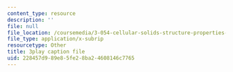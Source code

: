 ```yaml
---
content_type: resource
description: ''
file: null
file_location: /coursemedia/3-054-cellular-solids-structure-properties-and-applications-spring-2015/228457d989e85fe28ba24608146c7765_hOZ6-geaRUo.vtt
file_type: application/x-subrip
resourcetype: Other
title: 3play caption file
uid: 228457d9-89e8-5fe2-8ba2-4608146c7765
---
```

